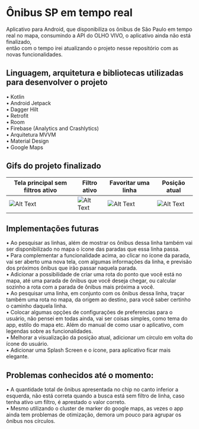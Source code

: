 # Ônibus SP em tempo real   

  Aplicativo para Android, que disponibiliza os ônibus de São Paulo em tempo real no mapa, consumindo a API do OLHO VIVO, o aplicativo ainda não está finalizado,       
então com o tempo irei atualizando o projeto nesse repositório com as novas funcionalidades.   

## Linguagem, arquitetura e bibliotecas utilizadas para desenvolver o projeto    
• Kotlin    
• Android Jetpack     
• Dagger Hilt    
• Retrofit     
• Room     
• Firebase (Analytics and Crashlytics)    
• Arquitetura MVVM    
• Material Design  
• Google Maps    
 
## Gifs do projeto finalizado
Tela principal sem filtros ativo | Filtro ativo | Favoritar uma linha | Posição atual  
--- | --- | --- | ---   
![Alt Text](https://media2.giphy.com/media/Z0RVn0j9qcft2dLSJu/giphy.gif?cid=790b7611c8a62ea7a7720b2348be924831765e4ed853243f&rid=giphy.gif&ct=g) | ![Alt Text](https://media3.giphy.com/media/6a4PlPZUFaczpXT42j/giphy.gif?cid=790b761143504bb5dbb4cb2c8106e3ed57a7d92b5f3a14ae&rid=giphy.gif&ct=g) | ![Alt Text](https://media1.giphy.com/media/qvGVp7Ffq1Ak8GFGaO/giphy.gif?cid=790b76112528bb0b84a05337f43541398b2bec13996ed813&rid=giphy.gif&ct=g) | ![Alt Text](https://media4.giphy.com/media/QzEqs3hIUg9gLN2aTc/giphy.gif?cid=790b76118ab70fcdebd8f54bc607668d63f08f045a938e9e&rid=giphy.gif&ct=g)




## Implementações futuras   
• Ao pesquisar as linhas, além de mostrar os ônibus dessa linha também vai ser disponibilizado no mapa o ícone das paradas que essa linha passa.     
• Para complementar a funcionalidade acima, ao clicar no ícone da parada, vai ser aberto uma nova tela, com algumas informações da linha, e previsão dos próximos ônibus que irão passar naquela parada.      
• Adicionar a possibilidade de criar uma rota do ponto que você está no mapa, até uma parada de ônibus que você deseja chegar, ou calcular sozinho a rota com a parada de ônibus mais próxima a você.     
• Ao pesquisar uma linha, em conjunto com os ônibus dessa linha, traçar também uma rota no mapa, da origem ao destino, para você saber certinho o caminho daquela linha.     
• Colocar algumas opções de configurações de preferencias para o usuário, não pensei em todas ainda, vai ser coisas simples, como tema do app, estilo do mapa etc.  Além do manual de como usar o aplicativo, com legendas sobre as funcionalidades.    
• Melhorar a visualização da posição atual, adicionar um círculo em volta do ícone do usuário.    
• Adicionar uma Splash Screen e o ícone, para aplicativo ficar mais elegante.     

## Problemas conhecidos até o momento:      
• A quantidade total de ônibus apresentada no chip no canto inferior a esquerda, não está correta quando a busca está sem filtro de linha, caso tenha ativo um filtro, é aprestado o valor correto.       
• Mesmo utilizando o cluster de marker do google maps, as vezes o app ainda tem problemas de otimização, demora um pouco para agrupar os ônibus nos círculos.  





